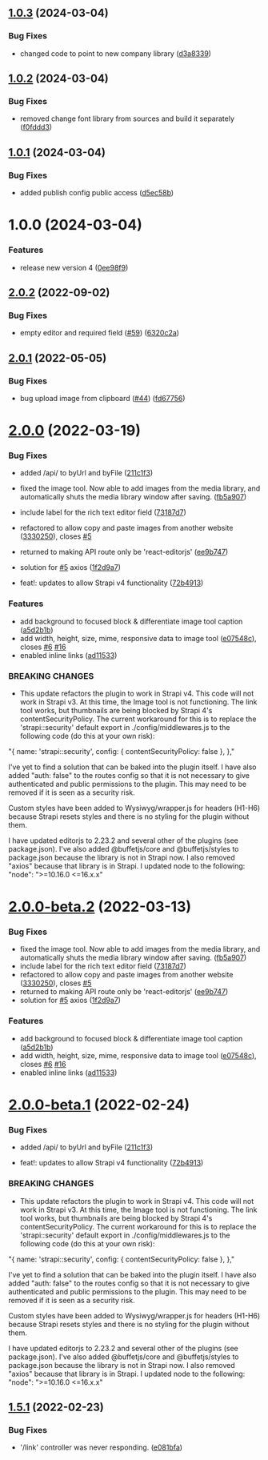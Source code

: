 ## [1.0.3](https://github.com/softkitit/strapi-plugin-react-editorjs/compare/v1.0.2...v1.0.3) (2024-03-04)


### Bug Fixes

* changed code to point to new company library ([d3a8339](https://github.com/softkitit/strapi-plugin-react-editorjs/commit/d3a8339728ca5da77ee069846e0741d26de6b446))

## [1.0.2](https://github.com/softkitit/strapi-plugin-react-editorjs/compare/v1.0.1...v1.0.2) (2024-03-04)


### Bug Fixes

* removed change font library from sources and build it separately ([f0fddd3](https://github.com/softkitit/strapi-plugin-react-editorjs/commit/f0fddd394c8d97b81e13d4c5b4d1f40c60f54d9f))

## [1.0.1](https://github.com/softkitit/strapi-plugin-react-editorjs/compare/v1.0.0...v1.0.1) (2024-03-04)


### Bug Fixes

* added publish config public access ([d5ec58b](https://github.com/softkitit/strapi-plugin-react-editorjs/commit/d5ec58b46b1000233cf939505e786cf0c85e1a41))

# 1.0.0 (2024-03-04)


### Features

* release new version 4 ([0ee98f9](https://github.com/softkitit/strapi-plugin-react-editorjs/commit/0ee98f947d36b87ac5a7002c92b7e4183dfe8000))

## [2.0.2](https://github.com/melishev/strapi-plugin-editor-js/compare/v2.0.1...v2.0.2) (2022-09-02)


### Bug Fixes

* empty editor and required field ([#59](https://github.com/melishev/strapi-plugin-editor-js/issues/59)) ([6320c2a](https://github.com/melishev/strapi-plugin-editor-js/commit/6320c2a35c72ce8a416cfb2032a22fd6566f9a40))

## [2.0.1](https://github.com/melishev/strapi-plugin-editor-js/compare/v2.0.0...v2.0.1) (2022-05-05)


### Bug Fixes

* bug upload image from clipboard ([#44](https://github.com/melishev/strapi-plugin-editor-js/issues/44)) ([fd67756](https://github.com/melishev/strapi-plugin-editor-js/commit/fd67756ec5991c9ac44da05c6c639f8f763492fb))

# [2.0.0](https://github.com/melishev/strapi-plugin-editor-js/compare/v1.5.1...v2.0.0) (2022-03-19)


### Bug Fixes

* added /api/ to byUrl and byFile ([211c1f3](https://github.com/melishev/strapi-plugin-editor-js/commit/211c1f3bbfd8ed551021488dfd24f2c6d4caddf3))
* fixed the image tool. Now able to add images from the media library, and automatically shuts the media library window after saving. ([fb5a907](https://github.com/melishev/strapi-plugin-editor-js/commit/fb5a907de6d4d6399b6a5e23b596d9893159944c))
* include label for the rich text editor field ([73187d7](https://github.com/melishev/strapi-plugin-editor-js/commit/73187d73977d25ddb317c890cc2b5f48e72ed94c))
* refactored to allow copy and paste images from another website ([3330250](https://github.com/melishev/strapi-plugin-editor-js/commit/3330250a03e64e41095057b8ecd7290e4c6f688c)), closes [#5](https://github.com/melishev/strapi-plugin-editor-js/issues/5)
* returned to making API route only be 'react-editorjs' ([ee9b747](https://github.com/melishev/strapi-plugin-editor-js/commit/ee9b74759786f8bcd87135a80932a14885f5a3f7))
* solution for [#5](https://github.com/melishev/strapi-plugin-editor-js/issues/5) axios ([1f2d9a7](https://github.com/melishev/strapi-plugin-editor-js/commit/1f2d9a73c7fb2a7653d8e7527cbd2c03f76335c5))


* feat!: updates to allow Strapi v4 functionality ([72b4913](https://github.com/melishev/strapi-plugin-editor-js/commit/72b491313b172629cfab129586c68d80e6c508d8))


### Features

* add background to focused block & differentiate image tool caption ([a5d2b1b](https://github.com/melishev/strapi-plugin-editor-js/commit/a5d2b1b5650926014da076c9844739ffe6a81897))
* add width, height, size, mime, responsive data to image tool ([e07548c](https://github.com/melishev/strapi-plugin-editor-js/commit/e07548ca71e7ffc211acb53e8aa556ef2fe660e6)), closes [#6](https://github.com/melishev/strapi-plugin-editor-js/issues/6) [#16](https://github.com/melishev/strapi-plugin-editor-js/issues/16)
* enabled inline links ([ad11533](https://github.com/melishev/strapi-plugin-editor-js/commit/ad11533f0ba260cb1671bbd62ef7641bfd06512a))


### BREAKING CHANGES

* This update refactors the plugin to work in Strapi v4. This code will not work in Strapi v3. At this time, the Image tool is not functioning. The link tool works, but thumbnails are being blocked by Strapi 4's contentSecurityPolicy. The current workaround for this is to replace the 'strapi::security' default export in ./config/middlewares.js to the following code (do this at your own risk):

"{
    name: 'strapi::security',
    config: {
      contentSecurityPolicy: false
    },
  },"

I've yet to find a solution that can be baked into the plugin itself. I have also added "auth: false" to the routes config so that it is not necessary to give authenticated and public permissions to the plugin. This may need to be removed if it is seen as a security risk.

Custom styles have been added to Wysiwyg/wrapper.js for headers (H1-H6) because Strapi resets styles and there is no styling for the plugin without them.

I have updated editorjs to 2.23.2 and several other of the plugins (see package.json). I've also added @buffetjs/core and @buffetjs/styles to package.json because the library is not in Strapi now. I also removed "axios" because that library is in Strapi. I updated node to the following: "node": ">=10.16.0 <=16.x.x"

# [2.0.0-beta.2](https://github.com/melishev/strapi-plugin-editor-js/compare/v2.0.0-beta.1...v2.0.0-beta.2) (2022-03-13)


### Bug Fixes

* fixed the image tool. Now able to add images from the media library, and automatically shuts the media library window after saving. ([fb5a907](https://github.com/melishev/strapi-plugin-editor-js/commit/fb5a907de6d4d6399b6a5e23b596d9893159944c))
* include label for the rich text editor field ([73187d7](https://github.com/melishev/strapi-plugin-editor-js/commit/73187d73977d25ddb317c890cc2b5f48e72ed94c))
* refactored to allow copy and paste images from another website ([3330250](https://github.com/melishev/strapi-plugin-editor-js/commit/3330250a03e64e41095057b8ecd7290e4c6f688c)), closes [#5](https://github.com/melishev/strapi-plugin-editor-js/issues/5)
* returned to making API route only be 'react-editorjs' ([ee9b747](https://github.com/melishev/strapi-plugin-editor-js/commit/ee9b74759786f8bcd87135a80932a14885f5a3f7))
* solution for [#5](https://github.com/melishev/strapi-plugin-editor-js/issues/5) axios ([1f2d9a7](https://github.com/melishev/strapi-plugin-editor-js/commit/1f2d9a73c7fb2a7653d8e7527cbd2c03f76335c5))


### Features

* add background to focused block & differentiate image tool caption ([a5d2b1b](https://github.com/melishev/strapi-plugin-editor-js/commit/a5d2b1b5650926014da076c9844739ffe6a81897))
* add width, height, size, mime, responsive data to image tool ([e07548c](https://github.com/melishev/strapi-plugin-editor-js/commit/e07548ca71e7ffc211acb53e8aa556ef2fe660e6)), closes [#6](https://github.com/melishev/strapi-plugin-editor-js/issues/6) [#16](https://github.com/melishev/strapi-plugin-editor-js/issues/16)
* enabled inline links ([ad11533](https://github.com/melishev/strapi-plugin-editor-js/commit/ad11533f0ba260cb1671bbd62ef7641bfd06512a))

# [2.0.0-beta.1](https://github.com/melishev/strapi-plugin-editor-js/compare/v1.5.1...v2.0.0-beta.1) (2022-02-24)


### Bug Fixes

* added /api/ to byUrl and byFile ([211c1f3](https://github.com/melishev/strapi-plugin-editor-js/commit/211c1f3bbfd8ed551021488dfd24f2c6d4caddf3))


* feat!: updates to allow Strapi v4 functionality ([72b4913](https://github.com/melishev/strapi-plugin-editor-js/commit/72b491313b172629cfab129586c68d80e6c508d8))


### BREAKING CHANGES

* This update refactors the plugin to work in Strapi v4. This code will not work in Strapi v3. At this time, the Image tool is not functioning. The link tool works, but thumbnails are being blocked by Strapi 4's contentSecurityPolicy. The current workaround for this is to replace the 'strapi::security' default export in ./config/middlewares.js to the following code (do this at your own risk):

"{
    name: 'strapi::security',
    config: {
      contentSecurityPolicy: false
    },
  },"

I've yet to find a solution that can be baked into the plugin itself. I have also added "auth: false" to the routes config so that it is not necessary to give authenticated and public permissions to the plugin. This may need to be removed if it is seen as a security risk.

Custom styles have been added to Wysiwyg/wrapper.js for headers (H1-H6) because Strapi resets styles and there is no styling for the plugin without them.

I have updated editorjs to 2.23.2 and several other of the plugins (see package.json). I've also added @buffetjs/core and @buffetjs/styles to package.json because the library is not in Strapi now. I also removed "axios" because that library is in Strapi. I updated node to the following: "node": ">=10.16.0 <=16.x.x"

## [1.5.1](https://github.com/melishev/strapi-plugin-editor-js/compare/v1.5.0...v1.5.1) (2022-02-23)


### Bug Fixes

* '/link' controller was never responding. ([e081bfa](https://github.com/melishev/strapi-plugin-editor-js/commit/e081bfae08cefe380e14b8d98091dd5f29c2923d))
